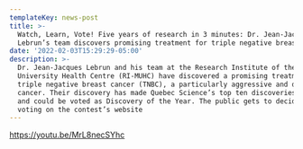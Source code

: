 ```yaml
---
templateKey: news-post
title: >-
  Watch, Learn, Vote! Five years of research in 3 minutes: Dr. Jean-Jacques
  Lebrun’s team discovers promising treatment for triple negative breast cancer
date: '2022-02-03T15:29:29-05:00'
description: >-
  Dr. Jean-Jacques Lebrun and his team at the Research Institute of the McGill
  University Health Centre (RI-MUHC) have discovered a promising treatment for
  triple negative breast cancer (TNBC), a particularly aggressive and deadly
  cancer. Their discovery has made Quebec Science’s top ten discoveries of 2021
  and could be voted as Discovery of the Year. The public gets to decide by
  voting on the contest’s website
---
```

<https://youtu.be/MrL8necSYhc>
